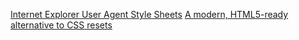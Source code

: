 [Internet Explorer User Agent Style Sheets](http://www.iecss.com/)
[A modern, HTML5-ready alternative to CSS resets](http://necolas.github.io/normalize.css/)
